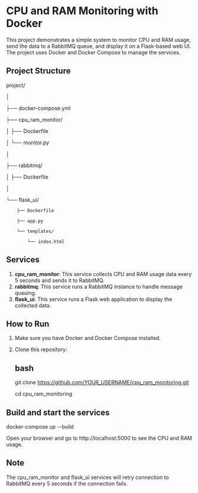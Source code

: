 # CPU and RAM Monitoring with Docker

This project demonstrates a simple system to monitor CPU and RAM usage, send the data to a RabbitMQ queue, and display it on a Flask-based web UI. The project uses Docker and Docker Compose to manage the services.

## Project Structure

project/

│

├── docker-compose.yml

├── cpu_ram_monitor/

│       ├── Dockerfile

│       └── monitor.py

│

├── rabbitmq/

│       ├── Dockerfile

│

└── flask_ui/

        ├── Dockerfile

        ├── app.py

        └── templates/

            └── index.html


## Services

1. **cpu_ram_monitor**: This service collects CPU and RAM usage data every 5 seconds and sends it to RabbitMQ.
2. **rabbitmq**: This service runs a RabbitMQ instance to handle message queuing.
3. **flask_ui**: This service runs a Flask web application to display the collected data.

## How to Run

1. Make sure you have Docker and Docker Compose installed.
2. Clone this repository:
   ## bash
   git clone https://github.com/YOUR_USERNAME/cpu_ram_monitoring.git

   cd cpu_ram_monitoring


## Build and start the services
docker-compose up --build

Open your browser and go to http://localhost:5000 to see the CPU and RAM usage.

## Note
The cpu_ram_monitor and flask_ui services will retry connection to RabbitMQ every 5 seconds if the connection fails.